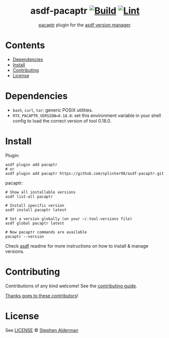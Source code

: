 <div align="center">

# asdf-pacaptr [![Build](https://github.com/splinter98/asdf-pacaptr/actions/workflows/build.yml/badge.svg)](https://github.com/splinter98/asdf-pacaptr/actions/workflows/build.yml) [![Lint](https://github.com/splinter98/asdf-pacaptr/actions/workflows/lint.yml/badge.svg)](https://github.com/splinter98/asdf-pacaptr/actions/workflows/lint.yml)


[pacaptr](https://github.com/rami3l/pacaptr) plugin for the [asdf version manager](https://asdf-vm.com).

</div>

# Contents

- [Dependencies](#dependencies)
- [Install](#install)
- [Contributing](#contributing)
- [License](#license)

# Dependencies

- `bash`, `curl`, `tar`: generic POSIX utilities.
- `RTX_PACAPTR_VERSION=0.18.0`: set this environment variable in your shell config to load the correct version of tool 0.18.0.

# Install

Plugin:

```shell
asdf plugin add pacaptr
# or
asdf plugin add pacaptr https://github.com/splinter98/asdf-pacaptr.git
```

pacaptr:

```shell
# Show all installable versions
asdf list-all pacaptr

# Install specific version
asdf install pacaptr latest

# Set a version globally (on your ~/.tool-versions file)
asdf global pacaptr latest

# Now pacaptr commands are available
pacaptr --version
```

Check [asdf](https://github.com/asdf-vm/asdf) readme for more instructions on how to
install & manage versions.

# Contributing

Contributions of any kind welcome! See the [contributing guide](contributing.md).

[Thanks goes to these contributors](https://github.com/splinter98/asdf-pacaptr/graphs/contributors)!

# License

See [LICENSE](LICENSE) © [Stephen Alderman](https://github.com/splinter98/)
